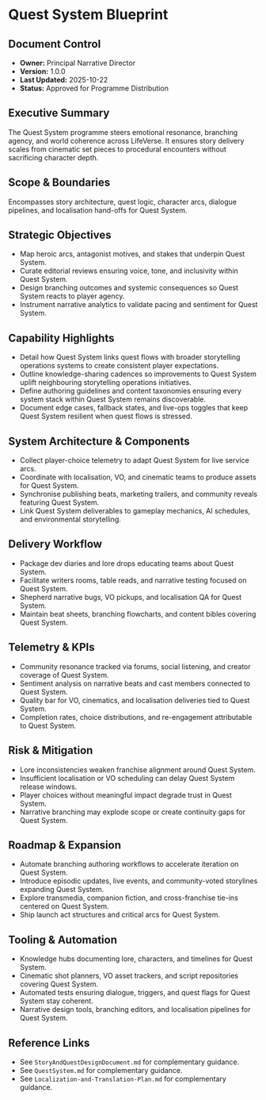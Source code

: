 # Quest System Blueprint
## Document Control
- **Owner:** Principal Narrative Director
- **Version:** 1.0.0
- **Last Updated:** 2025-10-22
- **Status:** Approved for Programme Distribution

## Executive Summary
The Quest System programme steers emotional resonance, branching agency, and world coherence across
LifeVerse. It ensures story delivery scales from cinematic set pieces to procedural encounters
without sacrificing character depth.

## Scope & Boundaries
Encompasses story architecture, quest logic, character arcs, dialogue pipelines, and localisation
hand-offs for Quest System.

## Strategic Objectives
- Map heroic arcs, antagonist motives, and stakes that underpin Quest System.
- Curate editorial reviews ensuring voice, tone, and inclusivity within Quest System.
- Design branching outcomes and systemic consequences so Quest System reacts to player agency.
- Instrument narrative analytics to validate pacing and sentiment for Quest System.

## Capability Highlights
- Detail how Quest System links quest flows with broader storytelling operations systems to create consistent player expectations.
- Outline knowledge-sharing cadences so improvements to Quest System uplift neighbouring storytelling operations initiatives.
- Define authoring guidelines and content taxonomies ensuring every system stack within Quest System remains discoverable.
- Document edge cases, fallback states, and live-ops toggles that keep Quest System resilient when quest flows is stressed.

## System Architecture & Components
- Collect player-choice telemetry to adapt Quest System for live service arcs.
- Coordinate with localisation, VO, and cinematic teams to produce assets for Quest System.
- Synchronise publishing beats, marketing trailers, and community reveals featuring Quest System.
- Link Quest System deliverables to gameplay mechanics, AI schedules, and environmental storytelling.

## Delivery Workflow
- Package dev diaries and lore drops educating teams about Quest System.
- Facilitate writers rooms, table reads, and narrative testing focused on Quest System.
- Shepherd narrative bugs, VO pickups, and localisation QA for Quest System.
- Maintain beat sheets, branching flowcharts, and content bibles covering Quest System.

## Telemetry & KPIs
- Community resonance tracked via forums, social listening, and creator coverage of Quest System.
- Sentiment analysis on narrative beats and cast members connected to Quest System.
- Quality bar for VO, cinematics, and localisation deliveries tied to Quest System.
- Completion rates, choice distributions, and re-engagement attributable to Quest System.

## Risk & Mitigation
- Lore inconsistencies weaken franchise alignment around Quest System.
- Insufficient localisation or VO scheduling can delay Quest System release windows.
- Player choices without meaningful impact degrade trust in Quest System.
- Narrative branching may explode scope or create continuity gaps for Quest System.

## Roadmap & Expansion
- Automate branching authoring workflows to accelerate iteration on Quest System.
- Introduce episodic updates, live events, and community-voted storylines expanding Quest System.
- Explore transmedia, companion fiction, and cross-franchise tie-ins centered on Quest System.
- Ship launch act structures and critical arcs for Quest System.

## Tooling & Automation
- Knowledge hubs documenting lore, characters, and timelines for Quest System.
- Cinematic shot planners, VO asset trackers, and script repositories covering Quest System.
- Automated tests ensuring dialogue, triggers, and quest flags for Quest System stay coherent.
- Narrative design tools, branching editors, and localisation pipelines for Quest System.

## Reference Links
- See `StoryAndQuestDesignDocument.md` for complementary guidance.
- See `QuestSystem.md` for complementary guidance.
- See `Localization-and-Translation-Plan.md` for complementary guidance.
